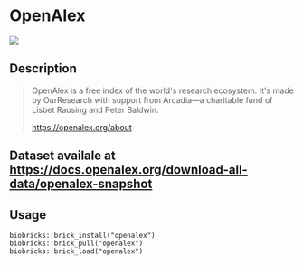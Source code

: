 # OpenAlex

<a href="https://github.com/biobricks-ai/openalex/actions"><img src="https://github.com/biobricks-ai/openalex/actions/workflows/bricktools-check.yaml/badge.svg?branch=main"/></a>

## Description

> OpenAlex is a free index of the world's research ecosystem. It's made by OurResearch with support from Arcadia—a charitable fund of Lisbet Rausing and Peter Baldwin. 
>
> <https://openalex.org/about>

## Dataset availale at <https://docs.openalex.org/download-all-data/openalex-snapshot>


## Usage
```{R}
biobricks::brick_install("openalex")
biobricks::brick_pull("openalex")
biobricks::brick_load("openalex")
```
